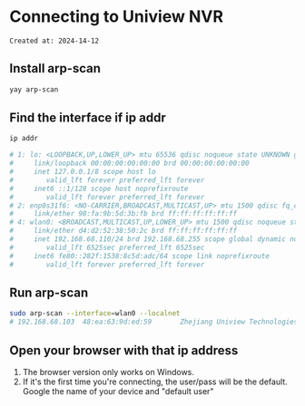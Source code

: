 # Connecting to Uniview NVR

```
Created at: 2024-14-12
```

## Install arp-scan

```sh
yay arp-scan
```

## Find the interface if ip addr

```sh
ip addr

# 1: lo: <LOOPBACK,UP,LOWER_UP> mtu 65536 qdisc noqueue state UNKNOWN group default qlen 1000
#     link/loopback 00:00:00:00:00:00 brd 00:00:00:00:00:00
#     inet 127.0.0.1/8 scope host lo
#        valid_lft forever preferred_lft forever
#     inet6 ::1/128 scope host noprefixroute
#        valid_lft forever preferred_lft forever
# 2: enp0s31f6: <NO-CARRIER,BROADCAST,MULTICAST,UP> mtu 1500 qdisc fq_codel state DOWN group default qlen 1000
#     link/ether 98:fa:9b:5d:3b:fb brd ff:ff:ff:ff:ff:ff
# 4: wlan0: <BROADCAST,MULTICAST,UP,LOWER_UP> mtu 1500 qdisc noqueue state UP group default qlen 1000
#     link/ether d4:d2:52:38:50:2c brd ff:ff:ff:ff:ff:ff
#     inet 192.168.68.110/24 brd 192.168.68.255 scope global dynamic noprefixroute wlan0
#        valid_lft 6525sec preferred_lft 6525sec
#     inet6 fe80::282f:1538:8c5d:adc/64 scope link noprefixroute
#        valid_lft forever preferred_lft forever
```

## Run arp-scan

```sh
sudo arp-scan --interface=wlan0 --localnet
# 192.168.68.103  48:ea:63:9d:ed:59       Zhejiang Uniview Technologies Co., Ltd.
```

## Open your browser with that ip address

1. The browser version only works on Windows.
2. If it's the first time you're connecting, the user/pass will be the
   default. Google the name of your device and "default user"
